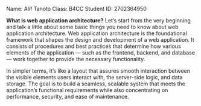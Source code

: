 Name: Alif Tanoto
Class: B4CC
Student ID: 2702364950

**What is web application architecture?** 
Let’s start from the very beginning and talk a little about some basic things you need to know about web application architecture. Web application architecture is the foundational framework that shapes the design and development of a web application. It consists of procedures and best practices that determine how various elements of the application — such as the frontend, backend, and database — work together to provide the necessary functionality.

In simpler terms, it’s like a layout that assures smooth interaction between the visible elements users interact with, the server-side logic, and data storage. The goal is to build a seamless, scalable system that meets the application’s functional requirements while also concentrating on performance, security, and ease of maintenance.